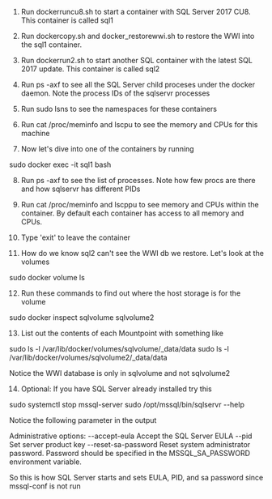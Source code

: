 1. Run dockerruncu8.sh to start a container with SQL Server 2017 CU8. This container is called sql1

2. Run dockercopy.sh and docker_restorewwi.sh to restore the WWI into the sql1 container.

3. Run dockerrun2.sh to start another SQL container with the latest SQL 2017 update. This container is called sql2

4. Run ps -axf to see all the SQL Server child proceses under the docker daemon. Note the process IDs of the sqlservr processes

5. Run sudo lsns to see the namespaces for these containers

6. Run cat /proc/meminfo and lscpu to see the memory and CPUs for this machine

7. Now let's dive into one of the containers by running

sudo docker exec -it sql1 bash

8. Run ps -axf to see the list of processes. Note how few procs are there and how sqlservr has different PIDs

9. Run cat /proc/meminfo and lscppu to see memory and CPUs within the container. By default each container has access to all memory and CPUs.

10. Type 'exit' to leave the container

11. How do we know sql2 can't see the WWI db we restore. Let's look at the volumes

sudo docker volume ls

12. Run these commands to find out where the host storage is for the volume

sudo docker inspect sqlvolume sqlvolume2

13. List out the contents of each Mountpoint with something like

sudo ls -l /var/lib/docker/volumes/sqlvolume/_data/data
sudo ls -l /var/lib/docker/volumes/sqlvolume2/_data/data

Notice the WWI database is only in sqlvolume and not sqlvolume2

14. Optional: If you have SQL Server already installed try this

sudo systemctl stop mssql-server
sudo /opt/mssql/bin/sqlservr --help

Notice the following parameter in the output

Administrative options:
  --accept-eula             Accept the SQL Server EULA
  --pid <pid>               Set server product key
  --reset-sa-password       Reset system administrator password. Password should
                            be specified in the MSSQL_SA_PASSWORD environment
                            variable.

So this is how SQL Server starts and sets EULA, PID, and sa password since mssql-conf is not run
